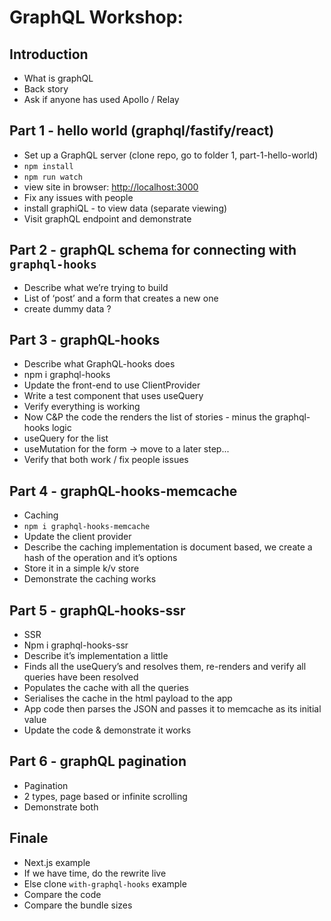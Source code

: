 # GraphQL Workshop:

## Introduction

- What is graphQL
- Back story
- Ask if anyone has used Apollo / Relay

## Part 1 - hello world (graphql/fastify/react)

- Set up a GraphQL server (clone repo, go to folder 1, part-1-hello-world)
- `npm install`
- `npm run watch`
- view site in browser: [http://localhost:3000](localhost:3000)
- Fix any issues with people
- install graphiQL - to view data (separate viewing)
- Visit graphQL endpoint and demonstrate

## Part 2 - graphQL schema for connecting with `graphql-hooks`

- Describe what we’re trying to build
- List of ‘post’ and a form that creates a new one
- create dummy data ?

## Part 3 - graphQL-hooks

- Describe what GraphQL-hooks does
- npm i graphql-hooks
- Update the front-end to use ClientProvider
- Write a test component that uses useQuery
- Verify everything is working
- Now C&P the code the renders the list of stories - minus the graphql-hooks logic
- useQuery for the list
- useMutation for the form -> move to a later step...
- Verify that both work / fix people issues

## Part 4 - graphQL-hooks-memcache

- Caching
- `npm i graphql-hooks-memcache`
- Update the client provider
- Describe the caching implementation is document based, we create a hash of the operation and it’s options
- Store it in a simple k/v store
- Demonstrate the caching works

## Part 5 - graphQL-hooks-ssr

- SSR
- Npm i graphql-hooks-ssr
- Describe it’s implementation a little
- Finds all the useQuery’s and resolves them, re-renders and verify all queries have been resolved
- Populates the cache with all the queries
- Serialises the cache in the html payload to the app
- App code then parses the JSON and passes it to memcache as its initial value
- Update the code & demonstrate it works


## Part 6 - graphQL pagination

- Pagination
- 2 types, page based or infinite scrolling
- Demonstrate both

## Finale

- Next.js example
- If we have time, do the rewrite live
- Else clone `with-graphql-hooks` example
- Compare the code
- Compare the bundle sizes
